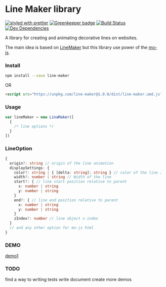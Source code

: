 # Line Maker library

[![styled with prettier](https://img.shields.io/badge/styled_with-prettier-ff69b4.svg)](https://github.com/prettier/prettier)
[![Greenkeeper badge](https://badges.greenkeeper.io/arta-tm/line-maker.svg)](https://greenkeeper.io/)
[![Build Status](https://travis-ci.org/arta-tm/line-maker.svg?branch=master)](https://travis-ci.org/arta-tm/line-maker)
[![Dev Dependencies](https://david-dm.org/arta-tm/line-maker/dev-status.svg)](https://david-dm.org/arta-tm/line-maker?type=dev)

A library for creating and animating decorative lines on websites.

The main idea is based on [LineMaker](https://github.com/codrops/LineMaker/) but this library use power of the [mo-js](http://mojs.io).

### Install

```bash
npm install --save line-maker
```

OR

```html
<script src="https://unpkg.com/line-maker@1.0.0/dist/line-maker.umd.js"></script>
```

### Usage

```js
var lineMaker = new LinaMaker([
  {
    /* line options */
  }
])
```

### LineOption

```typescript
{
  origin?: string // origin of the line animation
  displaySettings: {
    color?: string | { [delta: string]: string } // color of the line [String | mojs Delta Object]
    width?: number | string // Width of the line
    start?: { // line start position relative to parent
      x: number | string
      y: number | string
    }
    end?: { // line end position relative to parent
      x: number | string
      y: number | string
    }
    zIndex?: number // line object z-index
  }
  // and any other option for mo-js html
}
```

### DEMO

[demo1](https://codepen.io/sajjad-ser/pen/WyPZgL)

### TODO

find a way to writing tests
write document
create more demos
